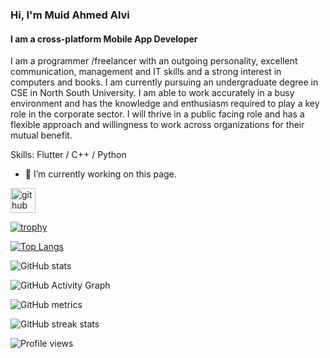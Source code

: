 ### Hi, I'm Muid Ahmed Alvi
#### I am a cross-platform Mobile App Developer


I am a programmer /freelancer with an outgoing personality, excellent communication, management and IT skills and a strong interest in computers and books. I am currently pursuing an undergraduate degree in CSE in North South University. I am able to work accurately in a busy environment and has the knowledge and enthusiasm required to play a key role in the corporate sector. I will thrive in a public facing role and has a flexible approach and willingness to work across organizations for their mutual benefit.

Skills: Flutter / C++ / Python

- 🔭 I’m currently working on this page. 


[<img src='https://cdn.jsdelivr.net/npm/simple-icons@3.0.1/icons/github.svg' alt='github' height='40'>](https://github.com/Alvi-Ahmed)  

[![trophy](https://github-profile-trophy.vercel.app/?username=Alvi-Ahmed)](https://github.com/ryo-ma/github-profile-trophy)

[![Top Langs](https://github-readme-stats.vercel.app/api/top-langs/?username=Alvi-Ahmed)](https://github.com/anuraghazra/github-readme-stats)

![GitHub stats](https://github-readme-stats.vercel.app/api?username=Alvi-Ahmed&show_icons=true&count_private=true)  

![GitHub Activity Graph](https://activity-graph.herokuapp.com/graph?username=Alvi-Ahmed)  

![GitHub metrics](https://metrics.lecoq.io/Alvi-Ahmed)  

![GitHub streak stats](https://github-readme-streak-stats.herokuapp.com/?user=Alvi-Ahmed)  

![Profile views](https://gpvc.arturio.dev/Alvi-Ahmed)  
